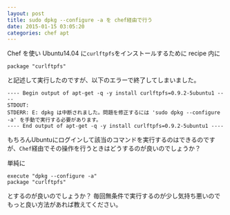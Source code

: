 ```yaml
---
layout: post
title: sudo dpkg --configure -a を chef経由で行う
date: 2015-01-15 03:05:20
categories: chef apt
---
```

<p>Chef を使い Ubuntu14.04 に<code>curlftpfs</code>をインストールするために recipe 内に</p>

```
package "curlftpfs"
```

<p>と記述して実行したのですが、以下のエラーで終了してしまいました。</p>

```
---- Begin output of apt-get -q -y install curlftpfs=0.9.2-5ubuntu1 ----
STDOUT:
STDERR: E: dpkg は中断されました。問題を修正するには 'sudo dpkg --configure -a' を手動で実行する必要があります。
---- End output of apt-get -q -y install curlftpfs=0.9.2-5ubuntu1 ----
```

<p>もちろんUbuntuにログインして該当のコマンドを実行するのはできるのですが、<code>Chef</code>経由でその操作を行うときはどうするのが良いのでしょうか？</p>

<p>単純に</p>

```
execute "dpkg --configure -a"
package "curlftpfs"
```

<p>とするのが良いのでしょうか？ 毎回無条件で実行するのが少し気持ち悪いのでもっと良い方法があれば教えてください。</p>

